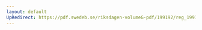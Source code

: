 ```yaml
---
layout: default
UpRedirect: https://pdf.swedeb.se/riksdagen-volumeG-pdf/199192/reg_199192/reg_199192_0956.pdf
---
```

